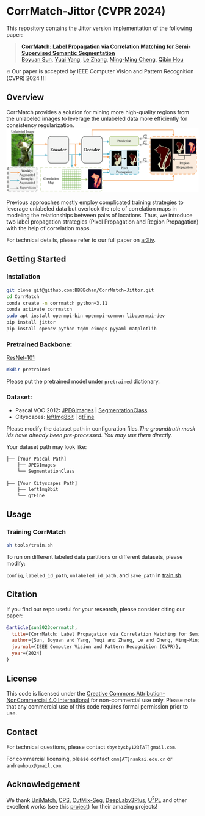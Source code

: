 # CorrMatch-Jittor (CVPR 2024)

This repository contains the Jittor version implementation of the following paper:

> **[CorrMatch: Label Propagation via Correlation Matching for Semi-Supervised Semantic Segmentation](https://arxiv.org/abs/2306.04300)**</br>
> [Boyuan Sun](https://bbbbchan.github.io), [Yuqi Yang](https://github.com/BBBBchan/CorrMatch), [Le Zhang](http://zhangleuestc.cn/), [Ming-Ming Cheng](https://mmcheng.net/cmm/),  [Qibin Hou](https://houqb.github.io/)</br>

🔥 Our paper is accepted by IEEE Computer Vision and Pattern Recognition (CVPR) 2024 !!!

## Overview
CorrMatch provides a solution for mining more high-quality regions from the unlabeled images to leverage the unlabeled data more efficiently for consistency regularization.
![avatar](./images/cvpr_pipeline.png "pipeline")

Previous approaches mostly employ complicated training strategies to leverage unlabeled data but overlook the role of correlation maps in modeling the relationships between pairs of locations. Thus, we introduce two label propagation strategies (Pixel Propagation and Region Propagation) with the help of correlation maps. 

For technical details, please refer to our full paper on [arXiv](https://arxiv.org/abs/2306.04300).
## Getting Started

### Installation

```bash
git clone git@github.com:BBBBchan/CorrMatch-Jittor.git
cd CorrMatch
conda create -n corrmatch python=3.11
conda activate corrmatch
sudo apt install openmpi-bin openmpi-common libopenmpi-dev
pip install jittor
pip install opencv-python tqdm einops pyyaml matplotlib
```

### Pretrained Backbone:
[ResNet-101](https://drive.google.com/file/d/1Rx0legsMolCWENpfvE2jUScT3ogalMO8/view?usp=sharing)
```bash
mkdir pretrained
```
Please put the pretrained model under `pretrained` dictionary.


### Dataset:

- Pascal VOC 2012: [JPEGImages](http://host.robots.ox.ac.uk/pascal/VOC/voc2012/VOCtrainval_11-May-2012.tar) | [SegmentationClass](https://drive.google.com/file/d/1ikrDlsai5QSf2GiSUR3f8PZUzyTubcuF/view?usp=sharing)
- Cityscapes: [leftImg8bit](https://www.cityscapes-dataset.com/file-handling/?packageID=3) | [gtFine](https://drive.google.com/file/d/1E_27g9tuHm6baBqcA7jct_jqcGA89QPm/view?usp=sharing)

Please modify the dataset path in configuration files.*The groundtruth mask ids have already been pre-processed. You may use them directly.*

Your dataset path may look like:
```
├── [Your Pascal Path]
    ├── JPEGImages
    └── SegmentationClass
    
├── [Your Cityscapes Path]
    ├── leftImg8bit
    └── gtFine
```

## Usage

### Training CorrMatch

```bash
sh tools/train.sh 
```
To run on different labeled data partitions or different datasets, please modify:

``config``, ``labeled_id_path``, ``unlabeled_id_path``, and ``save_path`` in [train.sh](https://github.com/BBBBchan/CorrMatch-Jittor/blob/main/tools/train.sh).


## Citation

If you find our repo useful for your research, please consider citing our paper:

```bibtex
@article{sun2023corrmatch,
  title={CorrMatch: Label Propagation via Correlation Matching for Semi-Supervised Semantic Segmentation},
  author={Sun, Boyuan and Yang, Yuqi and Zhang, Le and Cheng, Ming-Ming and Hou, Qibin},
  journal={IEEE Computer Vision and Pattern Recognition (CVPR)},
  year={2024}
}
```

## License
This code is licensed under the [Creative Commons Attribution-NonCommercial 4.0 International](https://creativecommons.org/licenses/by-nc/4.0/) for non-commercial use only.
Please note that any commercial use of this code requires formal permission prior to use.

## Contact

For technical questions, please contact `sbysbysby123[AT]gmail.com`.

For commercial licensing, please contact `cmm[AT]nankai.edu.cn` or `andrewhoux@gmail.com`.

## Acknowledgement

We thank [UniMatch](https://github.com/LiheYoung/UniMatch), [CPS](https://github.com/charlesCXK/TorchSemiSeg), [CutMix-Seg](https://github.com/Britefury/cutmix-semisup-seg), [DeepLabv3Plus](https://github.com/YudeWang/deeplabv3plus-pytorch),  [U<sup>2</sup>PL](https://github.com/Haochen-Wang409/U2PL) and other excellent works (see this [project](https://github.com/BBBBchan/Awesome-Semi-Supervised-Semantic-Segmentation)) for their amazing projects!
